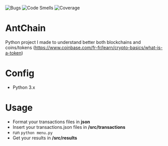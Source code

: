 ![Bugs](https://sonarcloud.io/api/project_badges/measure?project=MathieuAudibert_BlockChain&metric=bugs)
![Code Smells](https://sonarcloud.io/api/project_badges/measure?project=MathieuAudibert_BlockChain&metric=code_smells)
![Coverage](https://sonarcloud.io/api/project_badges/measure?project=MathieuAudibert_BlockChain&metric=coverage)

# AntChain

Python project I made to understand better both blockchains and coins/tokens (https://www.coinbase.com/fr-fr/learn/crypto-basics/what-is-a-token)

# Config 

- Python 3.x

# Usage 

- Format your transactions files in **json**
- Insert your transactions.json files in **/src/transactions**
- run `python menu.py `
- Get your results in **/src/results**
